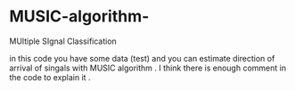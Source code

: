 # MUSIC-algorithm-
MUltiple SIgnal Classification

in this code you have some data (test) and you can estimate direction of arrival of singals with MUSIC algorithm .
I think there is enough comment in the code to explain it .
